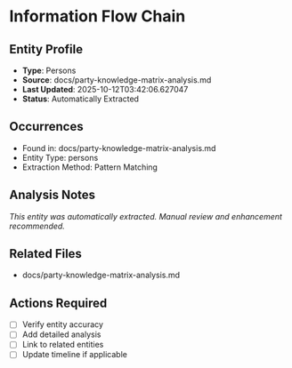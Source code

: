 # Information Flow Chain

## Entity Profile
- **Type**: Persons
- **Source**: docs/party-knowledge-matrix-analysis.md
- **Last Updated**: 2025-10-12T03:42:06.627047
- **Status**: Automatically Extracted

## Occurrences
- Found in: docs/party-knowledge-matrix-analysis.md
- Entity Type: persons
- Extraction Method: Pattern Matching

## Analysis Notes
*This entity was automatically extracted. Manual review and enhancement recommended.*

## Related Files
- docs/party-knowledge-matrix-analysis.md

## Actions Required
- [ ] Verify entity accuracy
- [ ] Add detailed analysis
- [ ] Link to related entities
- [ ] Update timeline if applicable
